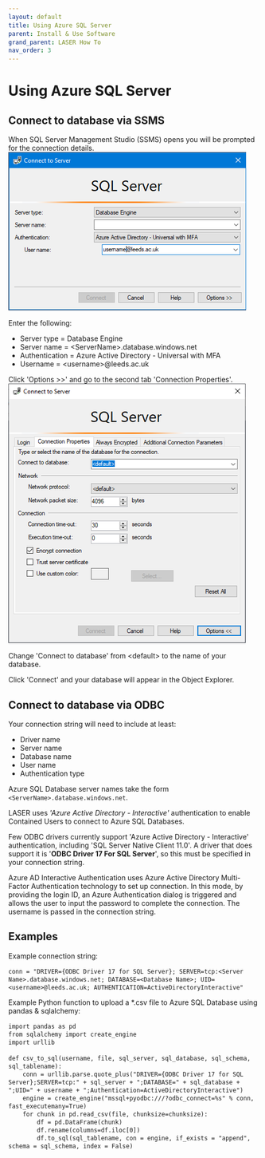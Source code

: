 ```yaml
---
layout: default
title: Using Azure SQL Server
parent: Install & Use Software
grand_parent: LASER How To
nav_order: 3
---
```

# Using Azure SQL Server 

## Connect to database via SSMS 

When SQL Server Management Studio (SSMS) opens you will be prompted for the connection details.   
![Screenshot of the SSMS connection authentication window](../../../images/using_azure_sql_database/ssms_connect_to_server_1.png)

Enter the following:
- Server type = Database Engine
- Server name = \<ServerName>.database.windows.net
- Authentication = Azure Active Directory - Universal with MFA
- Username = \<username>@leeds.ac.uk

Click 'Options >>' and go to the second tab 'Connection Properties'.  
![Screenshot of the SSMS connection properties tab in the connection window options](../../../images/using_azure_sql_database/ssms_connect_to_server_2.png)

Change 'Connect to database' from \<default> to the name of your database.

Click 'Connect' and your database will appear in the Object Explorer.

## Connect to database via ODBC 

Your connection string will need to include at least:  
- Driver name 
- Server name
- Database name
- User name
- Authentication type

Azure SQL Database server names take the form `<ServerName>.database.windows.net`.

LASER uses _'Azure Active Directory - Interactive'_ authentication to enable Contained Users to connect to Azure SQL Databases.

Few ODBC drivers currently support 'Azure Active Directory - Interactive' authentication, including 'SQL Server Native Client 11.0'. A driver that does support it is '**ODBC Driver 17 For SQL Server**', so this must be specified in your connection string.

Azure AD Interactive Authentication uses Azure Active Directory Multi-Factor Authentication technology to set up connection. In this mode, by providing the login ID, an Azure Authentication dialog is triggered and allows the user to input the password to complete the connection. The username is passed in the connection string.

## Examples

Example connection string: 
```
conn = "DRIVER={ODBC Driver 17 for SQL Server}; SERVER=tcp:<Server Name>.database.windows.net; DATABASE=<Database Name>; UID=<username>@leeds.ac.uk; AUTHENTICATION=ActiveDirectoryInteractive"
```

Example Python function to upload a *.csv file to Azure SQL Database using pandas & sqlalchemy:  
```
import pandas as pd
from sqlalchemy import create_engine
import urllib

def csv_to_sql(username, file, sql_server, sql_database, sql_schema, sql_tablename): 
	conn = urllib.parse.quote_plus("DRIVER={ODBC Driver 17 for SQL Server};SERVER=tcp:" + sql_server + ";DATABASE=" + sql_database + ";UID=" + username + ";Authentication=ActiveDirectoryInteractive")
	engine = create_engine("mssql+pyodbc:///?odbc_connect=%s" % conn, fast_executemany=True)
	for chunk in pd.read_csv(file, chunksize=chunksize):
		df = pd.DataFrame(chunk)
		df.rename(columns=df.iloc[0])
		df.to_sql(sql_tablename, con = engine, if_exists = "append", schema = sql_schema, index = False)
```
